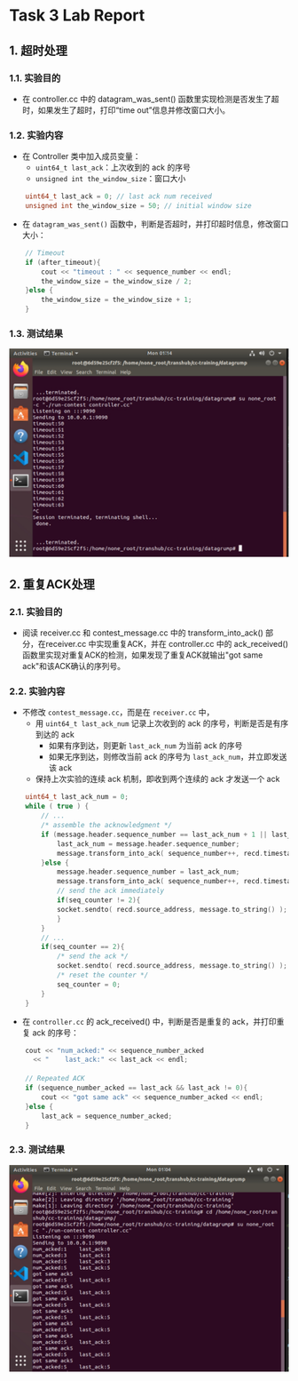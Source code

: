 # Task 3 Lab Report

## 1. 超时处理

### 1.1. 实验目的

+ 在 controller.cc 中的 datagram_was_sent() 函数⾥实现检测是否发⽣了超时，如果发⽣了超时，打印“time out”信息并修改窗⼝⼤⼩。

### 1.2. 实验内容

+ 在 Controller 类中加入成员变量：
    + `uint64_t last_ack`：上次收到的 ack 的序号
    + `unsigned int the_window_size`：窗口大小
```cpp
    uint64_t last_ack = 0; // last ack num received
    unsigned int the_window_size = 50; // initial window size
```

+ 在 `datagram_was_sent()` 函数中，判断是否超时，并打印超时信息，修改窗口大小：
```cpp
    // Timeout
    if (after_timeout){
        cout << "timeout : " << sequence_number << endl;
        the_window_size = the_window_size / 2;
    }else {
        the_window_size = the_window_size + 1;
    }
```

### 1.3. 测试结果

![1.3](./1.jpg)


## 2. 重复ACK处理

### 2.1. 实验目的

+ 阅读 receiver.cc 和 contest_message.cc 中的 transform_into_ack() 部分，在receiver.cc 中实现重复ACK，并在 controller.cc 中的 ack_received() 函数⾥实现对重复ACK的检测，如果发现了重复ACK就输出"got same ack"和该ACK确认的序列号。

### 2.2. 实验内容

+ 不修改 `contest_message.cc`，而是在 `receiver.cc` 中，
    + 用 `uint64_t last_ack_num` 记录上次收到的 ack 的序号，判断是否是有序到达的 ack
        + 如果有序到达，则更新 `last_ack_num` 为当前 ack 的序号
        + 如果无序到达，则修改当前 ack 的序号为 `last_ack_num`，并立即发送该 ack
    + 保持上次实验的连续 ack 机制，即收到两个连续的 ack 才发送一个 ack
```cpp
    uint64_t last_ack_num = 0;
    while ( true ) {
        // ...
        /* assemble the acknowledgment */
        if (message.header.sequence_number == last_ack_num + 1 || last_ack_num == 0){
            last_ack_num = message.header.sequence_number;
            message.transform_into_ack( sequence_number++, recd.timestamp );
        }else {
            message.header.sequence_number = last_ack_num;
            message.transform_into_ack( sequence_number++, recd.timestamp );
            // send the ack immediately
            if(seq_counter != 2){
            socket.sendto( recd.source_address, message.to_string() );
            }
        }
        // ...
        if(seq_counter == 2){
            /* send the ack */
            socket.sendto( recd.source_address, message.to_string() );
            /* reset the counter */
            seq_counter = 0;
        }
    }
```

+ 在 `controller.cc` 的 ack_received() 中，判断是否是重复的 ack，并打印重复 ack 的序号：
```cpp
    cout << "num_acked:" << sequence_number_acked
      << "    last_ack:" << last_ack << endl;

    // Repeated ACK
    if (sequence_number_acked == last_ack && last_ack != 0){
        cout << "got same ack" << sequence_number_acked << endl;
    }else {
        last_ack = sequence_number_acked;
    }
```

### 2.3. 测试结果

![2.3](./2.jpg)






